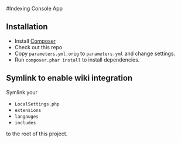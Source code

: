 #Indexing Console App

## Installation

* Install [Composer](https://getcomposer.org)
* Check out this repo
* Copy `parameters.yml.orig` to `parameters.yml` and change settings.
* Run `composer.phar install` to install dependencies.

## Symlink to enable wiki integration

Symlink your

* `LocalSettings.php`
* `extensions`
* `langauges`
* `includes`

to the root of this project.
